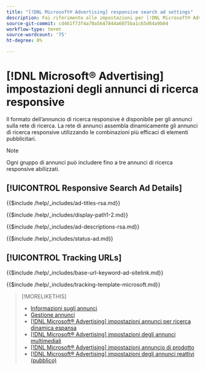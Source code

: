 ```yaml
---
title: "[!DNL Microsoft® Advertising] responsive search ad settings"
description: Fai riferimento alle impostazioni per [!DNL Microsoft® Advertising] annunci di ricerca responsive.
source-git-commit: cd461f73f4a70a5647844a6075ba1c65d64a9b04
workflow-type: tm+mt
source-wordcount: '75'
ht-degree: 0%

---
```


# [!DNL Microsoft® Advertising] impostazioni degli annunci di ricerca responsive

Il formato dell’annuncio di ricerca responsive è disponibile per gli annunci sulla rete di ricerca. La rete di annunci assembla dinamicamente gli annunci di ricerca responsive utilizzando le combinazioni più efficaci di elementi pubblicitari.

>[!NOTE]
>
>Ogni gruppo di annunci può includere fino a tre annunci di ricerca responsive abilizzati.

## [!UICONTROL Responsive Search Ad Details]

<!-- **[!UICONTROL Ad Titles]:** -->

{{$include /help/_includes/ad-titles-rsa.md}}

<!-- **[!UICONTROL Display Path 1]**, **[!UICONTROL Display Path 2]:** -->

{{$include /help/_includes/display-path1-2.md}}

<!-- **[!UICONTROL Ad Descriptions]:** -->

{{$include /help/_includes/ad-descriptions-rsa.md}}

<!-- **[!UICONTROL Status]:** -->

{{$include /help/_includes/status-ad.md}}

## [!UICONTROL Tracking URLs]

<!-- **[!UICONTROL Base URl]:** -->

{{$include /help/_includes/base-url-keyword-ad-sitelink.md}}

<!-- **[!UICONTROL Tracking Template]:** -->

{{$include /help/_includes/tracking-template-microsoft.md}}


>[!MORELIKETHIS]
>
>* [Informazioni sugli annunci](ad-about.md)
>* [Gestione annunci](ad-manage.md)
>* [[!DNL Microsoft® Advertising] impostazioni annunci per ricerca dinamica espansa](ad-settings-microsoft-dsa.md)
>* [[!DNL Microsoft® Advertising] impostazioni degli annunci multimediali](ad-settings-microsoft-multimedia.md)
>* [[!DNL Microsoft® Advertising] impostazioni annuncio di prodotto](ad-settings-microsoft-product.md)
>* [[!DNL Microsoft® Advertising] impostazioni degli annunci reattivi (pubblico)](ad-settings-microsoft-responsive.md)

